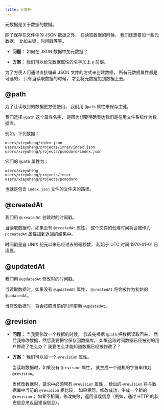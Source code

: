 ```yaml
---
title: 元数据
---
```


元数据是关于数据的数据。

除了保存在文件中的 JSON 数据之外，
在读取数据的时候，
我们还想要加一些元数据，
比如主键、时间戳等等。

- **问题：** 如何在 JSON 数据中加元数据？

- **方案：** 我们可以给元数据属性的名字加上 `@` 前缀。

为了方便人们通过直接编辑 JSON 文件的方式来创建数据，
所有元数据属性都是可选的，
只有当读取数据的时候，
才会将元数据加到数据上去。

## @path

为了让读取到的数据更方便使用，
我们用 `@path` 属性来保存主键。

我们选择 `@path` 这个属性名字，
是因为想要明确表达我们是在用文件系统作为数据库。

例如，下列数据：

```
users/xieyuheng/index.json
users/xieyuheng/projects/inner/index.json
users/xieyuheng/projects/pomodoro/index.json
```

它们的 `@path` 属性为：

```
users/xieyuheng
users/xieyuheng/projects/inner
users/xieyuheng/projects/pomodoro
```

也就是包含 `index.json` 文件的文件夹的路径。

## @createdAt

我们用 `@createdAt` 创建时的时间戳。

当读取数据时，如果没有 `@createdAt` 属性，
这个文件的创建时间将会被作为 `@createdAt` 属性加到返回的结果中。

时间戳是自 UNIX 纪元以来已经过去的毫秒数，
起始于 UTC 时间 1970-01-01 日凌晨。

## @updatedAt

我们用 `@updatedAt` 修改时的时间戳。

当读取数据时，如果没有 `@updatedAt` 属性，
`@createdAt` 将会被作为初始的 `@updatedAt`。

当修改数据时，将会按照当前的时间更新 `@updatedAt`。

## @revision

- **问题：** 当我要修改一个数据的时候，
  我首先根据 `@path` 把数据读取回来，
  然后我修改数据，然后我要把它保存回数据库。
  如果这段时间数据已经被别的用户修改了怎么办？
  我要怎么才能知道数据已经被修改了？

- **方案：** 我们可以加一个 `@revision` 属性。

  当读取数据时，如果没有 `@revision` 属性，
  就生成一个随机的字符串作为 `@revision`。

  当修改数据时，请求中必须带有 `@revision` 属性，
  给出的 `@revision` 将与数据库中当前的 `@revision` 相比较，
  如果相同，修改成功，生成一个新的 `@revision`；
  如果不相同，修改失败，返回错误信息（例如，通过 HTTP 的状态信息来返回错误信息）。
